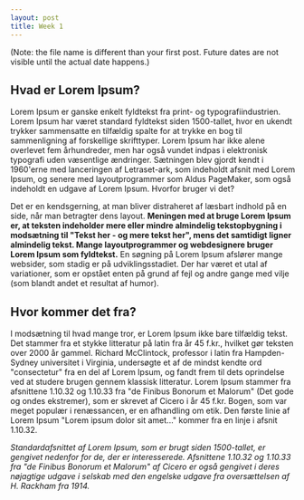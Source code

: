```yaml
---
layout: post
title: Week 1
---
```


(Note: the file name is different than your first post. Future dates are not visible until the actual date happens.)


## Hvad er Lorem Ipsum?

Lorem Ipsum er ganske enkelt fyldtekst fra print- og typografiindustrien. Lorem Ipsum har været standard fyldtekst siden 1500-tallet, hvor en ukendt trykker sammensatte en tilfældig spalte for at trykke en bog til sammenligning af forskellige skrifttyper. Lorem Ipsum har ikke alene overlevet fem århundreder, men har også vundet indpas i elektronisk typografi uden væsentlige ændringer. Sætningen blev gjordt kendt i 1960'erne med lanceringen af Letraset-ark, som indeholdt afsnit med Lorem Ipsum, og senere med layoutprogrammer som Aldus PageMaker, som også indeholdt en udgave af Lorem Ipsum.
Hvorfor bruger vi det?

<!--more-->


Det er en kendsgerning, at man bliver distraheret af læsbart indhold på en side, når man betragter dens layout. **Meningen med at bruge Lorem Ipsum er, at teksten indeholder mere eller mindre almindelig tekstopbygning i modsætning til "Tekst her - og mere tekst her", mens det samtidigt ligner almindelig tekst. Mange layoutprogrammer og webdesignere bruger Lorem Ipsum som fyldtekst.** En søgning på Lorem Ipsum afslører mange websider, som stadig er på udviklingsstadiet. Der har været et utal af variationer, som er opstået enten på grund af fejl og andre gange med vilje (som blandt andet et resultat af humor).

## Hvor kommer det fra?

I modsætning til hvad mange tror, er Lorem Ipsum ikke bare tilfældig tekst. Det stammer fra et stykke litteratur på latin fra år 45 f.kr., hvilket gør teksten over 2000 år gammel. Richard McClintock, professor i latin fra Hampden-Sydney universitet i Virginia, undersøgte et af de mindst kendte ord "consectetur" fra en del af Lorem Ipsum, og fandt frem til dets oprindelse ved at studere brugen gennem klassisk litteratur. Lorem Ipsum stammer fra afsnittene 1.10.32 og 1.10.33 fra "de Finibus Bonorum et Malorum" (Det gode og ondes ekstremer), som er skrevet af Cicero i år 45 f.kr. Bogen, som var meget populær i renæssancen, er en afhandling om etik. Den første linie af Lorem Ipsum "Lorem ipsum dolor sit amet..." kommer fra en linje i afsnit 1.10.32.

_Standardafsnittet af Lorem Ipsum, som er brugt siden 1500-tallet, er gengivet nedenfor for de, der er interesserede. Afsnittene 1.10.32 og 1.10.33 fra "de Finibus Bonorum et Malorum" af Cicero er også gengivet i deres nøjagtige udgave i selskab med den engelske udgave fra oversættelsen af H. Rackham fra 1914._
